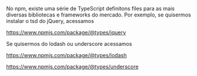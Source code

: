 No npm, existe uma série de TypeScript definitons files para as mais diversas bibliotecas e frameworks do mercado. Por exemplo, se quisermos instalar o tsd do jQuery, acessamos

https://www.npmjs.com/package/@types/jquery

Se quisermos do lodash ou underscore acessamos

https://www.npmjs.com/package/@types/lodash

https://www.npmjs.com/package/@types/underscore